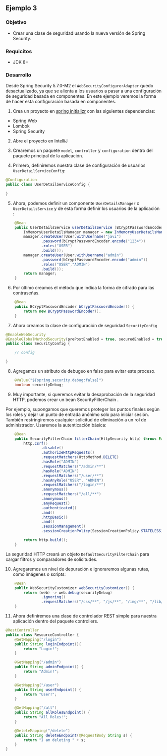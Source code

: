 ## Ejemplo 3

### Objetivo
- Crear una clase de seguridad usando la nueva versión de Spring Security.

### Requicitos
- JDK 8+

### Desarrollo

Desde Spring Security 5.7.0-M2  el `WebSecurityConfigurerAdapter` quedo desactualizado, ya que se alienta a los usuarios a pasar a una configuración de seguridad basada en componentes. En este ejemplo veremos la forma de hacer esta configuración basada en componentes.

1. Crea un proyecto en [spring initializr](https://start.spring.io/) con las siguientes dependencias:
  - Spring Web
  - Lombok
  - Spring Security

2. Abre el proyecto en IntelliJ

3. Crearemos un paquete `model`, `controller` y `configuration` dentro del paquete principal de la aplicación.

4. Primero, definiremos nuestra clase de configuración de usuarios `UserDetailServiceConfig`:


```java
@Configuration
public class UserDetailServiceConfig {
    
}
```
5. Ahora, podemos definir un componente `UserDetailsManager` o `UserDetailsService` y de esta forma definir los usuarios de la aplicación :

```java
	@Bean
    public UserDetailsService userDetailsService (BCryptPasswordEncoder bCryptPasswordEncoder){
        InMemoryUserDetailsManager manager = new InMemoryUserDetailsManager();
        manager.createUser(User.withUsername("javi")
                .password(bCryptPasswordEncoder.encode("1234"))
                .roles("USER")
                .build());
        manager.createUser(User.withUsername("admin")
                .password(bCryptPasswordEncoder.encode("admin"))
                .roles("USER","ADMIN")
                .build());
        return manager;
    }
```

6. Por último creamos el método que indica la forma de cifrado para las contraseñas.

```java
	@Bean
    public BCryptPasswordEncoder bCryptPasswordEncoder() {
        return new BCryptPasswordEncoder();
    }
```

7. Ahora creamos la clase de configuración de seguridad `SecurityConfig`

```java
@EnableWebSecurity
@EnableGlobalMethodSecurity(prePostEnabled = true, securedEnabled = true, jsr250Enabled = true)
public class SecurityConfig {

    // config

}
```

8. Agregamos un atributo de debugeo en falso para evitar este proceso.

```java
	@Value("${spring.security.debug:false}")
    boolean securityDebug;
```

9. Muy importante, si queremos evitar la desaprobación de la seguridad HTTP, podemos crear un bean SecurityFilterChain .

Por ejemplo, supongamos que queremos proteger los puntos finales según los roles y dejar un punto de entrada anónimo solo para iniciar sesión. También restringiremos cualquier solicitud de eliminación a un rol de administrador. Usaremos la autenticación básica:

```java 
	@Bean
    public SecurityFilterChain filterChain(HttpSecurity http) throws Exception {
        http.csrf()
                .disable()
                .authorizeHttpRequests()
                .requestMatchers(HttpMethod.DELETE)
                .hasRole("ADMIN")
                .requestMatchers("/admin/**")
                .hasRole("ADMIN")
                .requestMatchers("/user/**")
                .hasAnyRole("USER", "ADMIN")
                .requestMatchers("/login/**")
                .anonymous()
                .requestMatchers("/all/**")
                .anonymous()
                .anyRequest()
                .authenticated()
                .and()
                .httpBasic()
                .and()
                .sessionManagement()
                .sessionCreationPolicy(SessionCreationPolicy.STATELESS);

        return http.build();
    }
```
La seguridad HTTP creará un objeto `DefaultSecurityFilterChain` para cargar filtros y comparadores de solicitudes. 

10. Agregaremos un nivel de depuración e ignoraremos algunas rutas, como imágenes o scripts:

```java
	@Bean
    public WebSecurityCustomizer webSecurityCustomizer() {
        return (web) -> web.debug(securityDebug)
                .ignoring()
                .requestMatchers("/css/**", "/js/**", "/img/**", "/lib/**", "/favicon.ico");
    }
```

11. Ahora definiremos una clase de controlador REST simple para nuestra aplicación dentro del paquete controllers.

```java 
@RestController
public class ResourceController {
    @GetMapping("/login")
    public String loginEndpoint(){
        return "Login!";
    }

    @GetMapping("/admin")
    public String adminEndpoint() {
        return "Admin!";
    }

    @GetMapping("/user")
    public String userEndpoint() {
        return "User!";
    }

    @GetMapping("/all")
    public String allRolesEndpoint() {
        return "All Roles!";
    }

    @DeleteMapping("/delete")
    public String deleteEndpoint(@RequestBody String s) {
        return "I am deleting " + s;
    }
}
```